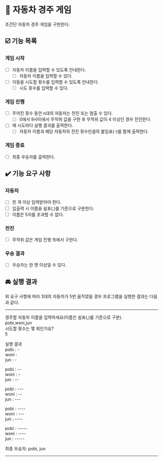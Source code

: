 # :car: 자동차 경주 게임
초간단 자동차 경주 게임을 구현한다.

## :ballot_box_with_check: 기능 목록
### 게임 시작
- [ ] 자동차 이름을 입력할 수 있도록 안내한다.
  - [ ] 자동차 이름을 입력할 수 있다.
- [ ] 이동을 시도할 횟수를 입력할 수 있도록 안내한다.
  - [ ] 시도 횟수를 입력할 수 있다.
### 게임 진행
- [ ] 주어진 횟수 동안 n대의 자동차는 전진 또는 멈출 수 있다.
  - [ ] 0에서 9사이에서 무작위 값을 구한 후 무작위 값이 4 이상인 경우 전진한다.
- [ ] 매 시도마다 실행 결과를 출력한다.
  - [ ] 자동차 이름과 해당 자동차의 전진 횟수만큼의 붙임표(-)를 함께 출력한다.
### 게임 종료
- [ ] 최종 우승자를 출력한다.

## :heavy_check_mark: 기능 요구 사항

### 자동차
- [ ] 한 개 이상 입력받아야 한다.
- [ ] 입출력 시 이름을 쉼표(,)를 기준으로 구분한다.
- [ ] 이름은 5자를 초과할 수 없다.

### 전진
- [ ] 무작위 값은 게임 진행 측에서 구한다.

### 우승 결과
- [ ] 우승자는 한 명 이상일 수 있다.


## :oncoming_automobile: 실행 결과
위 요구 사항에 따라 3대의 자동차가 5번 움직였을 경우 프로그램을 실행한 결과는 다음과 같다.

---
경주할 자동차 이름을 입력하세요(이름은 쉼표(,)를 기준으로 구분).</br>
pobi,woni,jun</br>
시도할 횟수는 몇 회인가요?</br>
5</br>

실행 결과</br>
pobi : -</br>
woni :</br>
jun : -</br>

pobi : --</br>
woni : -</br>
jun : --</br>

pobi : ---</br>
woni : --</br>
jun : ---</br>

pobi : ----</br>
woni : ---</br>
jun : ----</br>

pobi : -----</br>
woni : ----</br>
jun : -----</br>

최종 우승자: pobi, jun

---